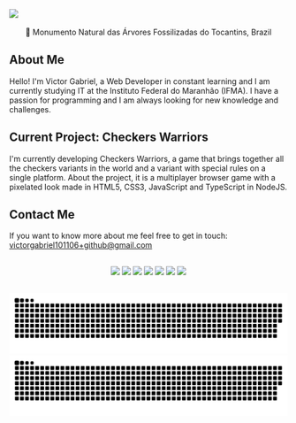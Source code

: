 <img src="banner.png">
<p align="center">📍 Monumento Natural das Árvores Fossilizadas do Tocantins, Brazil</p>

## About Me

Hello! I'm Victor Gabriel, a Web Developer in constant learning and I am currently studying IT at the Instituto Federal do Maranhão (IFMA). I have a passion for programming and I am always looking for new knowledge and challenges.

## Current Project: Checkers Warriors

I'm currently developing Checkers Warriors, a game that brings together all the checkers variants in the world and a variant with special rules on a single platform. About the project, it is a multiplayer browser game with a pixelated look made in HTML5, CSS3, JavaScript and TypeScript in NodeJS.

## Contact Me

If you want to know more about me feel free to get in touch: victorgabriel101106+github@gmail.com

##

<div align="center">
  <img src="https://img.shields.io/badge/HTML5-E34F26?style=for-the-badge&logo=html5&logoColor=white">
  <img src="https://img.shields.io/badge/CSS3-1572B6?style=for-the-badge&logo=css3&logoColor=white">
  <img src="https://img.shields.io/badge/JavaScript-323330?style=for-the-badge&logo=javascript&logoColor=F7DF1E">
  <img src="https://img.shields.io/badge/Node.js-43853D?style=for-the-badge&logo=node.js&logoColor=white">
  <img src="https://img.shields.io/badge/TypeScript-007ACC?style=for-the-badge&logo=typescript&logoColor=white">
  <img src="https://img.shields.io/badge/Git-F05032.svg?style=for-the-badge&logo=Git&logoColor=white">
  <img src="https://img.shields.io/badge/Visual_Studio_Code-0078D4?style=for-the-badge&logo=visual%20studio%20code&logoColor=white">
</div>
    
##

![github contribution grid snake animation](https://raw.githubusercontent.com/Victor101106/Victor101106/output/github-contribution-grid-snake-dark.svg#gh-dark-mode-only)
![github contribution grid snake animation](https://raw.githubusercontent.com/Victor101106/Victor101106/output/github-contribution-grid-snake.svg#gh-light-mode-only)
